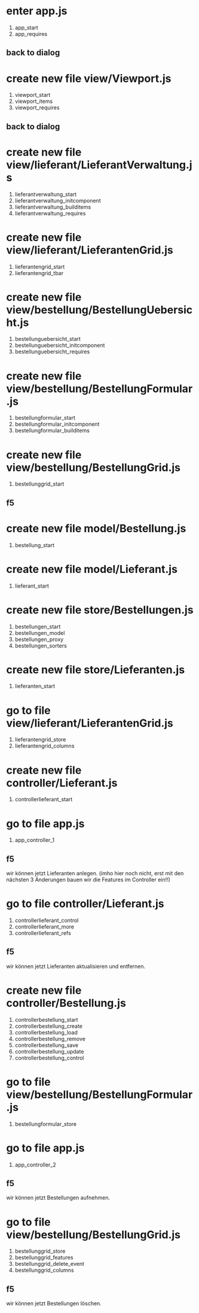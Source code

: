 # enter app.js
1. app_start
1. app_requires

## back to dialog

# create new file view/Viewport.js
1. viewport_start
1. viewport_items
1. viewport_requires

## back to dialog

# create new file view/lieferant/LieferantVerwaltung.js
1. lieferantverwaltung_start
1. lieferantverwaltung_initcomponent
1. lieferantverwaltung_builditems
1. lieferantverwaltung_requires

# create new file view/lieferant/LieferantenGrid.js
1. lieferantengrid_start
1. lieferantengrid_tbar

# create new file view/bestellung/BestellungUebersicht.js
1. bestellunguebersicht_start
1. bestellunguebersicht_initcomponent
1. bestellunguebersicht_requires

# create new file view/bestellung/BestellungFormular.js
1. bestellungformular_start
1. bestellungformular_initcomponent
1. bestellungformular_builditems

# create new file view/bestellung/BestellungGrid.js
1. bestellunggrid_start

## f5

# create new file model/Bestellung.js
1. bestellung_start

# create new file model/Lieferant.js
1. lieferant_start

# create new file store/Bestellungen.js
1. bestellungen_start
1. bestellungen_model
1. bestellungen_proxy
1. bestellungen_sorters

# create new file store/Lieferanten.js
1. lieferanten_start

# go to file view/lieferant/LieferantenGrid.js
1. lieferantengrid_store
1. lieferantengrid_columns

# create new file controller/Lieferant.js
1. controllerlieferant_start

# go to file app.js
1. app_controller_1

## f5
wir können jetzt Lieferanten anlegen.
(imho hier noch nicht, erst mit den nächsten 3 Änderungen bauen wir die Features im Controller ein!!)

# go to file controller/Lieferant.js
1. controllerlieferant_control
1. controllerlieferant_more
1. controllerlieferant_refs

## f5
wir können jetzt Lieferanten aktualisieren und entfernen.

# create new file controller/Bestellung.js
1. controllerbestellung_start
1. controllerbestellung_create
1. controllerbestellung_load
1. controllerbestellung_remove
1. controllerbestellung_save
1. controllerbestellung_update
1. controllerbestellung_control

# go to file view/bestellung/BestellungFormular.js
1. bestellungformular_store

# go to file app.js
1. app_controller_2

## f5
wir können jetzt Bestellungen aufnehmen.

# go to file view/bestellung/BestellungGrid.js
1. bestellunggrid_store
1. bestellunggrid_features
1. bestellunggrid_delete_event
1. bestellunggrid_columns

## f5
wir können jetzt Bestellungen löschen.